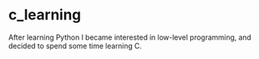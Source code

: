 # c_learning
After learning Python I became interested in low-level programming, and decided to spend some time learning C.
